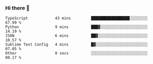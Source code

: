 ### Hi there 👋

<!--START_SECTION:waka-->

```text
TypeScript            43 mins         █████████████████░░░░░░░░   67.99 %
Python                9 mins          ███▓░░░░░░░░░░░░░░░░░░░░░   14.19 %
JSON                  6 mins          ██▓░░░░░░░░░░░░░░░░░░░░░░   10.57 %
Sublime Text Config   4 mins          █▓░░░░░░░░░░░░░░░░░░░░░░░   07.05 %
Other                 0 secs          ░░░░░░░░░░░░░░░░░░░░░░░░░   00.17 %
```

<!--END_SECTION:waka-->

<!--
**arlenxuzj/arlenxuzj** is a ✨ _special_ ✨ repository because its `README.md` (this file) appears on your GitHub profile.

Here are some ideas to get you started:

- 🔭 I’m currently working on ...
- 🌱 I’m currently learning ...
- 👯 I’m looking to collaborate on ...
- 🤔 I’m looking for help with ...
- 💬 Ask me about ...
- 📫 How to reach me: ...
- 😄 Pronouns: ...
- ⚡ Fun fact: ...
-->

